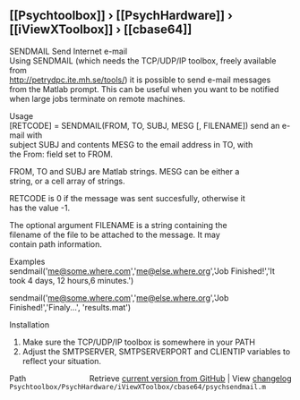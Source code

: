 ## [[Psychtoolbox]] &#8250; [[PsychHardware]] &#8250; [[iViewXToolbox]] &#8250; [[cbase64]]

SENDMAIL Send Internet e-mail  
  Using SENDMAIL (which needs the TCP/UDP/IP toolbox, freely available from  
  http://petrydpc.ite.mh.se/tools/) it is possible to send e-mail messages  
  from the Matlab prompt. This can be useful when you want to be notified  
  when large jobs terminate on remote machines.  
  
Usage  
  [RETCODE] = SENDMAIL(FROM, TO, SUBJ, MESG [, FILENAME]) send an e-mail with  
  subject SUBJ and contents MESG to the email address in TO, with  
  the From: field set to FROM.  
  
  FROM, TO and SUBJ are Matlab strings. MESG can be either a  
  string, or a cell array of strings.  
  
  RETCODE is 0 if the message was sent succesfully, otherwise it  
  has the value -1.  
  
  The optional argument FILENAME is a string containing the  
  filename of the file to be attached to the message. It may  
  contain path information.  
  
Examples  
  sendmail('me@some.where.com','me@else.where.org','Job Finished!','It took 4 days, 12 hours,6 minutes.')  
  
  sendmail('me@some.where.com','me@else.where.org','Job Finished!','Finaly...', 'results.mat')  
  
Installation  
  1. Make sure the TCP/UDP/IP toolbox is somewhere in your PATH  
  2. Adjust the SMTPSERVER, SMTPSERVERPORT and CLIENTIP variables to reflect your situation.  




<div class="code_header" style="text-align:right;">
  <span style="float:left;">Path&nbsp;&nbsp;</span> <span class="counter">Retrieve <a href=
  "https://raw.github.com/Psychtoolbox-3/Psychtoolbox-3/beta/Psychtoolbox/PsychHardware/iViewXToolbox/cbase64/psychsendmail.m">current version from GitHub</a> | View <a href=
  "https://github.com/Psychtoolbox-3/Psychtoolbox-3/commits/beta/Psychtoolbox/PsychHardware/iViewXToolbox/cbase64/psychsendmail.m">changelog</a></span>
</div>
<div class="code">
  <code>Psychtoolbox/PsychHardware/iViewXToolbox/cbase64/psychsendmail.m</code>
</div>

